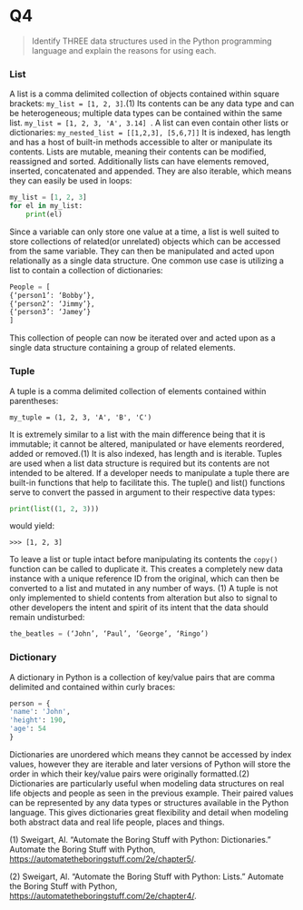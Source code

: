 # Q4

> Identify THREE data structures used in the Python programming language and explain the reasons for using each.

### **List**
A list is a comma delimited collection of objects contained within square brackets: ```my_list = [1, 2, 3]```.(1) Its contents can be any data type and can be heterogeneous; multiple data types can be contained within the same list. ```my_list = [1, 2, 3, 'A', 3.14] ```. A list can even contain other lists or dictionaries: ```my_nested_list = [[1,2,3], [5,6,7]]```
It is indexed, has length and has a host of built-in methods accessible to alter or manipulate its contents. Lists are mutable, meaning their contents can be modified, reassigned and sorted. Additionally lists can have elements removed, inserted, concatenated and appended. They are also iterable, which means they can easily be used in loops:
```Python
my_list = [1, 2, 3]
for el in my_list:
    print(el)
```
Since a variable can only store one value at a time, a list is well suited to store collections of related(or unrelated) objects which can be accessed from the same variable. They can then be manipulated and acted upon relationally as a single data structure. One common use  case is utilizing a list to contain a collection of dictionaries:
```Python
People = [
{‘person1’: ‘Bobby’},
{‘person2’: ‘Jimmy’},
{‘person3’: ‘Jamey’}
]
```
This collection of people can now be iterated over and acted upon as a single data structure containing a group of related elements. 




### **Tuple**
A tuple is a comma delimited collection of elements contained within parentheses: 
```
my_tuple = (1, 2, 3, 'A', 'B', 'C')
```
It is extremely similar to a list with the main difference being that it is immutable; it cannot be altered, manipulated or have elements reordered, added or removed.(1) It is also indexed, has length and is iterable. 
Tuples are used when a list data structure is required but its contents are not intended to be altered. If a developer needs to manipulate a tuple there are built-in functions that help to facilitate this. The tuple() and list() functions serve to convert the passed in argument to their respective data types: 
```Python
print(list((1, 2, 3)))
``` 
would yield:
```
>>> [1, 2, 3]
```
To leave a list or tuple intact before manipulating its contents the ```copy()``` function can be called to duplicate it. This creates a completely new data instance with a unique reference ID from the original, which can then be converted to a list and mutated in any number of ways. (1)
A tuple is not only implemented to shield contents from alteration but also to signal to other developers the intent and spirit of its intent that the data should remain undisturbed: 
```Python
the_beatles = (‘John’, ‘Paul’, ‘George’, ‘Ringo’)
```


### **Dictionary**
A dictionary in Python is a collection of key/value pairs that are comma delimited and contained within curly braces:
```Python
person = {
'name': 'John',
'height': 190,
'age': 54
}
```
Dictionaries are unordered which means they cannot be accessed by index values, however they are iterable and later versions of Python will store the order in which their key/value pairs were originally formatted.(2) Dictionaries are particularly useful when modeling data structures on real life objects and people as seen in the previous example. Their paired values can be represented by any data types or structures available in the Python language. This gives dictionaries great flexibility and detail when modeling both abstract data and real life people, places and things. 



(1) Sweigart, Al. “Automate the Boring Stuff with Python: Dictionaries.” Automate the Boring Stuff with Python, https://automatetheboringstuff.com/2e/chapter5/. 

(2) Sweigart, Al. “Automate the Boring Stuff with Python: Lists.” Automate the Boring Stuff with Python, https://automatetheboringstuff.com/2e/chapter4/. 